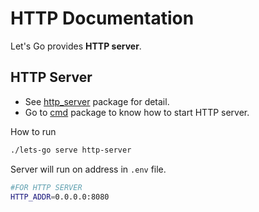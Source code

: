# HTTP Documentation
Let's Go provides **HTTP server**.
## HTTP Server
- See [http_server](../../internal/network/http_handler/http_server.go) package for detail.
- Go to [cmd](../../cmd/http_server.go) package to know how to start HTTP server.

How to run
```bash
./lets-go serve http-server
```
Server will run on address in `.env` file.
```bash
#FOR HTTP SERVER
HTTP_ADDR=0.0.0.0:8080
```
